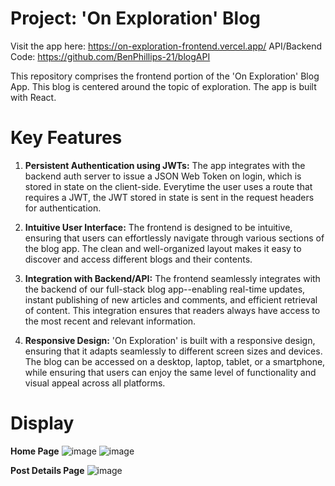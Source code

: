 # Project: 'On Exploration' Blog

Visit the app here: https://on-exploration-frontend.vercel.app/
API/Backend Code: https://github.com/BenPhillips-21/blogAPI

This repository comprises the frontend portion of the 'On Exploration' Blog App. This blog is centered around the topic of exploration. The app is built with React.

# Key Features

1. **Persistent Authentication using JWTs:** The app integrates with the backend auth server to issue a JSON Web Token on login, which is stored in state on the client-side. Everytime the user uses a route that requires a JWT, the JWT stored in state is sent in the request headers for authentication.

2. **Intuitive User Interface:** The frontend is designed to be intuitive, ensuring that users can effortlessly navigate through various sections of the blog app. The clean and well-organized layout makes it easy to discover and access different blogs and their contents.

3. **Integration with Backend/API:** The frontend seamlessly integrates with the backend of our full-stack blog app--enabling real-time updates, instant publishing of new articles and comments, and efficient retrieval of content. This integration ensures that readers always have access to the most recent and relevant information.
   
4. **Responsive Design:** 'On Exploration' is built with a responsive design, ensuring that it adapts seamlessly to different screen sizes and devices. The blog can be accessed on a desktop, laptop, tablet, or a smartphone, while ensuring that users can enjoy the same level of functionality and visual appeal across all platforms.

# Display
**Home Page**
![image](https://github.com/BenPhillips-21/blogFrontend/assets/126538364/cff69eae-e1da-4118-b6e6-d493efcd918c)
![image](https://github.com/BenPhillips-21/blogFrontend/assets/126538364/ff62e9ba-53c9-4d86-9d98-86d993665b0f)

**Post Details Page**
![image](https://github.com/BenPhillips-21/blogFrontend/assets/126538364/09e13690-d9f6-4ab4-a93c-e50c4035babd)







